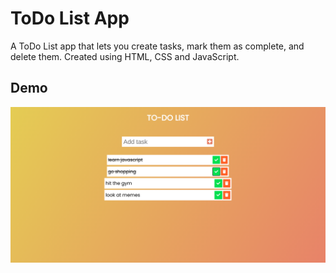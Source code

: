 # ToDo List App
A ToDo List app that lets you create tasks, mark them as complete, and delete them. Created using HTML, CSS and JavaScript. 

## Demo
![Demo screenshot](images/demo-1.png)
